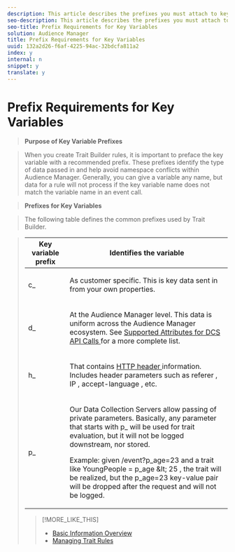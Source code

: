 ```yaml
---
description: This article describes the prefixes you must attach to key variables when creating trait rules.
seo-description: This article describes the prefixes you must attach to key variables when creating trait rules.
seo-title: Prefix Requirements for Key Variables
solution: Audience Manager
title: Prefix Requirements for Key Variables
uuid: 132a2d26-f6af-4225-94ac-32bdcfa811a2
index: y
internal: n
snippet: y
translate: y
---
```


# Prefix Requirements for Key Variables


>**Purpose of Key Variable Prefixes** 

>When you create Trait Builder rules, it is important to preface the key variable with a recommended prefix. These prefixes identify the type of data passed in and help avoid namespace conflicts within Audience Manager. Generally, you can give a variable any name, but data for a rule will not process if the key variable name does not match the variable name in an event call. 

>**Prefixes for Key Variables** 

>The following table defines the common prefixes used by Trait Builder. 

><table id="table_CFEFA1DBDF904736B6EA2640B7AD26E5"> 
 <thead> 
  <tr> 
   <th colname="col1" class="entry"> Key variable prefix </th> 
   <th colname="col2" class="entry"> Identifies the variable </th> 
  </tr> 
 </thead>
 <tbody> 
  <tr> 
   <td colname="col1"> <span class="codeph"> c_ </span> </td> 
   <td colname="col2"> <p>As customer specific. This is key data sent in from your own properties. </p> </td> 
  </tr> 
  <tr> 
   <td colname="col1"> <span class="codeph"> d_ </span> </td> 
   <td colname="col2"> <p>At the Audience Manager level. This data is uniform across the Audience Manager ecosystem. See <a href="../../../c_api/dcs-intro/dcs-api-reference/dcs-keys.md#concept_5ACDD7D09D0441A6AC26F7D345CD19D5" format="dita" scope="local"> Supported Attributes for DCS API Calls </a> for a more complete list. </p> </td> 
  </tr> 
  <tr> 
   <td colname="col1"> <span class="codeph"> h_ </span> </td> 
   <td colname="col2"> <p>That contains <a href="http://en.wikipedia.org/wiki/List_of_HTTP_header_fields" scope="external" format="html"> HTTP header </a> information. Includes header parameters such as <span class="codeph"> referer </span>, <span class="codeph"> IP </span>, <span class="codeph"> accept-language </span>, etc. </p> </td> 
  </tr> 
  <tr> 
   <td colname="col1"> <span class="codeph"> p_ </span> </td> 
   <td colname="col2"> <p>Our Data Collection Servers allow passing of private parameters. Basically, any parameter that starts with <span class="codeph"> p_ </span> will be used for trait evaluation, but it will not be logged downstream, nor stored. </p> <p>Example: given <span class="codeph"> /event?p_age=23 </span> and a trait like <span class="codeph"> YoungPeople = p_age &amp;lt; 25 </span>, the trait will be realized, but the <span class="codeph"> p_age=23 </span> key-value pair will be dropped after the request and will not be logged. </p> </td> 
  </tr> 
 </tbody> 
</table>

>[!MORE_LIKE_THIS]
>
>* [ Basic Information Overview ](c_tb_basics.md#concept_D80233EF56764376B0F4C4FF882BAD2E)
>* [ Managing Trait Rules ](c_tb_rules.md#concept_3A566134D5704002B3713D0909C94389)
